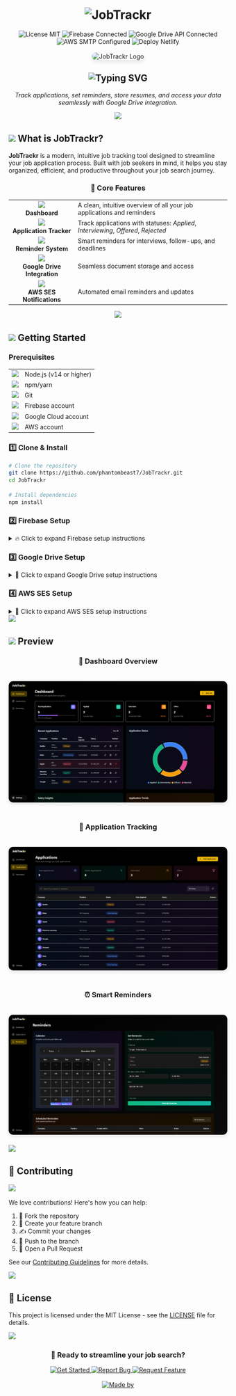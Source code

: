 # <div align="center"><img src="https://readme-typing-svg.demolab.com?font=Fira+Code&size=30&duration=3000&pause=1000&color=00C7B7&center=true&vCenter=true&width=435&lines=🎯+JobTrackr;Your+Career+Companion" alt="JobTrackr" /></div>

<div align="center">

<img src="https://img.shields.io/badge/License-MIT-green?style=flat&logo=opensourceinitiative&logoColor=white" alt="License MIT" />
<img src="https://img.shields.io/badge/Firebase-Connected-FFCA28?style=flat&logo=firebase&logoColor=white" alt="Firebase Connected" />
<img src="https://img.shields.io/badge/Google_Drive_API-Connected-34A853?style=flat&logo=googledrive&logoColor=white" alt="Google Drive API Connected" />
<img src="https://img.shields.io/badge/AWS_SMTP-Configured-FF9900?style=flat&logo=amazonaws&logoColor=white" alt="AWS SMTP Configured" />
<img src="https://img.shields.io/badge/Deploy-Netlify-00C7B7?style=flat&logo=netlify&logoColor=white" alt="Deploy Netlify" />


<br/>
<br/>

<img src="/app/favicon.ico" alt="JobTrackr Logo" width="200" height="200" style="border-radius: 20px; box-shadow: 0 4px 8px rgba(0,0,0,0.1);"/>

<h2>
  <img src="https://readme-typing-svg.demolab.com?font=Fira+Code&size=22&duration=3000&pause=1000&color=00C7B7&center=true&vCenter=true&width=435&lines=Your+Ultimate+Job+Application;Tracking+Companion" alt="Typing SVG" />
</h2>

<p align="center">
  <em>Track applications, set reminders, store resumes, and access your data seamlessly with Google Drive integration.</em>
</p>

<img src="https://user-images.githubusercontent.com/73097560/115834477-dbab4500-a447-11eb-908a-139a6edaec5c.gif">

</div>

## <img src="https://media2.giphy.com/media/QssGEmpkyEOhBCb7e1/giphy.gif?cid=ecf05e47a0n3gi1bfqntqmob8g9aid1oyj2wr3ds3mg700bl&rid=giphy.gif" width="28"> **What is JobTrackr?**

**JobTrackr** is a modern, intuitive job tracking tool designed to streamline your job application process. Built with job seekers in mind, it helps you stay organized, efficient, and productive throughout your job search journey.

<div align="center">

### 🎯 **Core Features**

<table>
<tr>
<td align="center"><img src="https://media.giphy.com/media/3oKIPEqDGUULpEU0aQ/giphy.gif" width="60px"/><br/><b>Dashboard</b></td>
<td>A clean, intuitive overview of all your job applications and reminders</td>
</tr>
<tr>
<td align="center"><img src="https://media.giphy.com/media/26ufnwz3wDUli7GU0/giphy.gif" width="60px"/><br/><b>Application Tracker</b></td>
<td>Track applications with statuses: <i>Applied</i>, <i>Interviewing</i>, <i>Offered</i>, <i>Rejected</i></td>
</tr>
<tr>
<td align="center"><img src="https://media.giphy.com/media/3o7TKSjRrfIPjeiVyE/giphy.gif" width="60px"/><br/><b>Reminder System</b></td>
<td>Smart reminders for interviews, follow-ups, and deadlines</td>
</tr>
<tr>
<td align="center"><img src="https://media.giphy.com/media/xT9IgzoKnwFNmISR8I/giphy.gif" width="60px"/><br/><b>Google Drive Integration</b></td>
<td>Seamless document storage and access</td>
</tr>
<tr>
<td align="center"><img src="https://media.giphy.com/media/l0HlQXlQ3nHyLMvte/giphy.gif" width="60px"/><br/><b>AWS SES Notifications</b></td>
<td>Automated email reminders and updates</td>
</tr>
</table>
<img src="https://user-images.githubusercontent.com/73097560/115834477-dbab4500-a447-11eb-908a-139a6edaec5c.gif">

</div>


## <img src="https://media.giphy.com/media/iY8CRBdQXODJSCERIr/giphy.gif" width="30"> **Getting Started**

### **Prerequisites**

<table>
<tr>
<td><img src="https://nodejs.org/static/images/logo.svg" width="20"/></td>
<td>Node.js (v14 or higher)</td>
</tr>
<tr>
<td><img src="https://raw.githubusercontent.com/npm/logos/master/npm%20logo/npm-logo-red.svg" width="20"/></td>
<td>npm/yarn</td>
</tr>
<tr>
<td><img src="https://git-scm.com/images/logos/downloads/Git-Icon-1788C.png" width="20"/></td>
<td>Git</td>
</tr>
<tr>
<td><img src="https://www.gstatic.com/mobilesdk/160503_mobilesdk/logo/2x/firebase_96dp.png" width="20"/></td>
<td>Firebase account</td>
</tr>
<tr>
<td><img src="https://www.gstatic.com/cloud/images/social-icon-google-cloud-1200-630.png" width="20"/></td>
<td>Google Cloud account</td>
</tr>
<tr>
<td><img src="https://a0.awsstatic.com/libra-css/images/logos/aws_smile-header-desktop-en-white_59x35.png" width="20"/></td>
<td>AWS account</td>
</tr>
</table>

### **1️⃣ Clone & Install**

```bash
# Clone the repository
git clone https://github.com/phantombeast7/JobTrackr.git
cd JobTrackr

# Install dependencies
npm install
```

### **2️⃣ Firebase Setup**

<details>
<summary>🔥 Click to expand Firebase setup instructions</summary>

#### **Create Firebase Project**

1. Visit [Firebase Console](https://console.firebase.google.com/)
2. Create new project
3. Navigate to Project Settings

#### **Firebase Configuration**

```javascript
const firebaseConfig = {
  apiKey: YOUR_API_KEY, 
  authDomain: YOUR_AUTH_DOMAIN,
  projectId: YOUR_PROJECT_ID,
  storageBucket: YOUR_STORAGE_BUCKET,
  messagingSenderId: YOUR_MESSAGING_SENDER_ID,
  appId: YOUR_APP_ID,
  measurementId: YOUR_MEASUREMENT_ID
};
```

#### **Environment Variables**

Create `.env.local`:

```env
NEXT_PUBLIC_FIREBASE_API_KEY=YOUR_API_KEY
NEXT_PUBLIC_FIREBASE_AUTH_DOMAIN=YOUR_AUTH_DOMAIN
NEXT_PUBLIC_FIREBASE_PROJECT_ID=YOUR_PROJECT_ID
NEXT_PUBLIC_FIREBASE_STORAGE_BUCKET=YOUR_STORAGE_BUCKET
NEXT_PUBLIC_FIREBASE_MESSAGING_SENDER_ID=YOUR_MESSAGING_SENDER_ID
NEXT_PUBLIC_FIREBASE_APP_ID=YOUR_APP_ID
NEXT_PUBLIC_FIREBASE_MEASUREMENT_ID=YOUR_MEASUREMENT_ID

FIREBASE_PROJECT_ID=YOUR_PROJECT_ID
FIREBASE_CLIENT_EMAIL=YOUR_CLIENT_EMAIL
FIREBASE_PRIVATE_KEY=YOUR_PRIVATE_KEY
```

#### **Firestore Rules**

```javascript
rules_version = '2';
service cloud.firestore {
  match /databases/{database}/documents {
    // Helper functions
    function isSignedIn() {
      return request.auth != null;
    }

    function isOwner(userId) {
      return request.auth.uid == userId;
    }

    function isValidApplication() {
      let data = request.resource.data;
      return data.userId == request.auth.uid &&
             data.companyName is string &&
             data.jobTitle is string &&
             data.status in ['Applied', 'Interviewing', 'Offered', 'Rejected'] &&
             data.applicationDate is string;
    }

    function isValidReminder() {
      let data = request.resource.data;
      return data.userId == request.auth.uid &&
             data.type in ['interview', 'followup'] &&
             data.date is string &&
             data.message is string;
    }

    // Users collection
    match /users/{userId} {
      allow read, write: if isSignedIn() && isOwner(userId);
      
      // Allow reading user settings
      match /settings/{settingId} {
        allow read: if isSignedIn() && isOwner(userId);
        allow write: if isSignedIn() && isOwner(userId);
      }
    }
    
    // Applications collection
    match /applications/{applicationId} {
      // Allow read operations
      allow list: if isSignedIn();
      allow get: if isSignedIn() && resource.data.userId == request.auth.uid;
      
      // Allow create with validation
      allow create: if isSignedIn() && isValidApplication();
      
      // Allow update and delete for document owner
      allow update: if isSignedIn() && 
                   resource.data.userId == request.auth.uid &&
                   isValidApplication();
      allow delete: if isSignedIn() && resource.data.userId == request.auth.uid;
    }

    // Reminders collection
    match /reminders/{reminderId} {
      allow read: if isSignedIn() && 
                 (resource == null || resource.data.userId == request.auth.uid);
      allow create: if isSignedIn() && isValidReminder();
      allow update, delete: if isSignedIn() && 
                          resource.data.userId == request.auth.uid;
    }

    // Blacklisted Companies collection
    match /blacklistedCompanies/{companyId} {
      // Anyone signed in can read blacklisted companies
      allow read: if isSignedIn();
      // Blacklisted Companies collection
  
      // Users can create reports
      allow create: if isSignedIn() && 
                   request.resource.data.reportedBy == request.auth.uid &&
                   request.resource.data.companyName is string &&
                   request.resource.data.reason is string;
      
      // Only the reporter can update their report
      allow update: if isSignedIn() && 
                   resource.data.reportedBy == request.auth.uid &&
                   resource.data.status == 'pending';
                   
      // Allow delete for the reporter
  		allow delete: if isSignedIn() && resource.data.reportedBy == request.auth.uid;
    }

    // Default rule - deny everything else
    match /{document=**} {
      allow read, write: if false;
    }
    // Reminders collection
    match /reminders/{reminderId} {
      allow read: if request.auth != null && 
                 resource.data.userId == request.auth.uid;
      
      allow create: if request.auth != null && 
                   request.resource.data.userId == request.auth.uid;
      
      allow update: if request.auth != null && 
                   resource.data.userId == request.auth.uid;
      
      allow delete: if request.auth != null && 
                   resource.data.userId == request.auth.uid;
    }
  }
}
```

#### **Firestore Indexes**

Required indexes:
```javascript
Collection ID	Fields indexed                          Query scope                                             Status	
applications	userId Ascending resumeUrl    Ascending __name__ Ascending	Collection		                      Enabled	
applications	userId Ascending createdAt    Descending __name__ Descending	Collection		                    Enabled	
reminders	    sent   Ascending userId       Ascending scheduledFor Ascending __name__ Ascending	Collection		Enabled	
reminders	    userId Ascending scheduledFor Descending __name__ Descending	Collection	                    	Enabled
```

</details>

### **3️⃣ Google Drive Setup**

<details>
<summary>📁 Click to expand Google Drive setup instructions</summary>

1. Visit [Google Cloud Console](https://console.cloud.google.com/)
2. Enable Google Drive API
3. Create OAuth 2.0 credentials
4. Configure redirect URIs:

```bash
# Local
http://localhost:3000
http://localhost:3000/api/auth/google-drive/callback

# Production
https://jobtrackr7.netlify.app/
https://jobtrackr7.netlify.app/api/auth/google-drive/callback
```

5. Add to `.env.local`:

```env
NEXT_PUBLIC_GOOGLE_DRIVE_CLIENT_ID=YOUR_GOOGLE_DRIVE_CLIENT_ID
GOOGLE_DRIVE_CLIENT_SECRET=YOUR_GOOGLE_DRIVE_CLIENT_SECRET
NEXT_PUBLIC_GOOGLE_DRIVE_REDIRECT_URI=http://localhost:3000/api/auth/google-drive/callback
```

</details>

### **4️⃣ AWS SES Setup**

<details>
<summary>📧 Click to expand AWS SES setup instructions</summary>

1. Access [AWS Console](https://aws.amazon.com/console/)
2. Configure SES:
   - Create Email Identity
   - Set up SMTP credentials
3. Add to `.env.local`:

```env
AWS_SES_SMTP_HOST=YOUR_SMTP_HOST
AWS_SES_SMTP_PORT=YOUR_SMTP_PORT
AWS_SES_USER=YOUR_SMTP_USER
AWS_SES_PASSWORD=YOUR_SMTP_PASSWORD
AWS_SES_FROM_EMAIL=YOUR_VERIFIED_EMAIL
```

</details>

<img src="https://user-images.githubusercontent.com/73097560/115834477-dbab4500-a447-11eb-908a-139a6edaec5c.gif">


## <img src="https://media.giphy.com/media/dWesBcTLavkZuG35MI/giphy.gif" width="28"> **Preview**

<div align="center">

### 🎯 **Dashboard Overview**
<img src="/public/dashboard-preview.png" alt="Dashboard Preview" style="border-radius: 10px; box-shadow: 0 4px 8px rgba(0,0,0,0.1); margin: 20px 0;" />

### 📝 **Application Tracking**
<img src="public/applications-preview.png" alt="Applications Preview" style="border-radius: 10px; box-shadow: 0 4px 8px rgba(0,0,0,0.1); margin: 20px 0;" />

### ⏰ **Smart Reminders**
<img src="public/reminders-preview.png" alt="Reminders Preview" style="border-radius: 10px; box-shadow: 0 4px 8px rgba(0,0,0,0.1); margin: 20px 0;" />

</div>

<img src="https://user-images.githubusercontent.com/73097560/115834477-dbab4500-a447-11eb-908a-139a6edaec5c.gif">

## 🤝 **Contributing**

<img src="https://raw.githubusercontent.com/andreasbm/readme/master/assets/lines/colored.png">

We love contributions! Here's how you can help:

1. 🍴 Fork the repository
2. 🌿 Create your feature branch
3. ✍️ Commit your changes
4. 🚀 Push to the branch
5. 🎉 Open a Pull Request

See our [Contributing Guidelines](CONTRIBUTING.md) for more details.

<img src="https://raw.githubusercontent.com/andreasbm/readme/master/assets/lines/colored.png">

## 📄 **License**

This project is licensed under the MIT License - see the [LICENSE](LICENSE) file for details.

<img src="https://user-images.githubusercontent.com/73097560/115834477-dbab4500-a447-11eb-908a-139a6edaec5c.gif">

<div align="center">

### 🎯 **Ready to streamline your job search?**

<a href="https://jobtrackr7.netlify.app/">
  <img src="https://img.shields.io/badge/Get_Started-00C7B7?style=flat&logo=netlify&logoColor=white&labelColor=black" alt="Get Started"/>
</a>

<a href="https://github.com/phantombeast7/JobTrackr/issues">
  <img src="https://img.shields.io/badge/Report_Bug-FF0000?style=flat&logo=github&logoColor=white&labelColor=black" alt="Report Bug"/>
</a>

<a href="https://github.com/phantombeast7/JobTrackr/issues">
  <img src="https://img.shields.io/badge/Request_Feature-4CAF50?style=flat&logo=github&logoColor=white&labelColor=black" alt="Request Feature"/>
</a>


<br/>
<br/>

<a href="https://github.com/phantombeast7">
  <img src="https://readme-typing-svg.demolab.com?font=Fira+Code&size=12&duration=3000&pause=1000&color=00C7B7&center=true&vCenter=true&width=435&lines=Made+with+❤️+by+phantombeast7" alt="Made by" />
</a>


</div>
